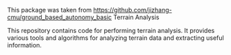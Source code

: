 This package was taken from https://github.com/jizhang-cmu/ground_based_autonomy_basic Terrain Analysis

This repository contains code for performing terrain analysis. It provides various tools and algorithms for analyzing terrain data and extracting useful information.